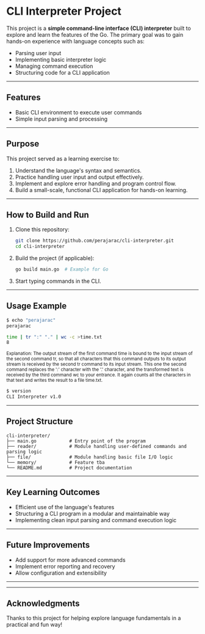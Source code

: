 # CLI Interpreter Project

This project is a **simple command-line interface (CLI) interpreter** built to explore and learn the features of the Go. The primary goal was to gain hands-on experience with language concepts such as:

- Parsing user input
- Implementing basic interpreter logic
- Managing command execution
- Structuring code for a CLI application

---

## Features

- Basic CLI environment to execute user commands
- Simple input parsing and processing

---

## Purpose

This project served as a learning exercise to:

1. Understand the language's syntax and semantics.
2. Practice handling user input and output effectively.
3. Implement and explore error handling and program control flow.
4. Build a small-scale, functional CLI application for hands-on learning.

---

## How to Build and Run

1. Clone this repository:

   ```bash
   git clone https://github.com/perajarac/cli-interpreter.git
   cd cli-interpreter
   ```

2. Build the project (if applicable):

   ```bash
   go build main.go  # Example for Go
   ```

3. Start typing commands in the CLI.

---

## Usage Example

```bash
$ echo "perajarac"
perajarac

time | tr ":" "." | wc -c >time.txt
8
```

<sup>Explanation: The output stream of the first command time is bound to the input stream of the second command tr, so that all characters
that this command outputs to its output stream is received by the second tr command to its input stream. This one
the second command replaces the ':' character with the '.' character, and the transformed text is received by the third command
wc to your entrance. It again counts all the characters in that text and writes the result to a file time.txt.

```bash
$ version
CLI Interpreter v1.0

```

---

## Project Structure

```
cli-interpreter/
├── main.go            # Entry point of the program
├── reader/            # Module handling user-defined commands and parsing logic
├── file/              # Module handling basic file I/O logic
└── memory/            # Feature tba
└── README.md          # Project documentation
```

---

## Key Learning Outcomes

- Efficient use of the language's features
- Structuring a CLI program in a modular and maintainable way
- Implementing clean input parsing and command execution logic

---

## Future Improvements

- Add support for more advanced commands
- Implement error reporting and recovery
- Allow configuration and extensibility

---



---

## Acknowledgments

Thanks to this project for helping explore language fundamentals in a practical and fun way!
